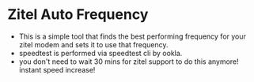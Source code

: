 # Zitel Auto Frequency
- This is a simple tool that finds the best performing frequency for your zitel modem and sets it to use that frequency.
- speedtest is performed via speedtest cli by ookla.
- you don't need to wait 30 mins for zitel support to do this anymore! instant speed increase!

